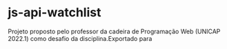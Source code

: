 # js-api-watchlist
Projeto proposto pelo professor da cadeira de Programação Web (UNICAP 2022.1) como desafio da disciplina.Exportado para
